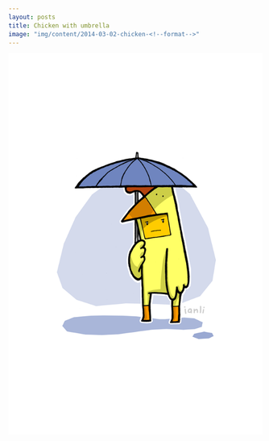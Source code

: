 ```yaml
---
layout: posts
title: Chicken with umbrella
image: "img/content/2014-03-02-chicken-<!--format-->"
---
```


<img src="/img/content/2014-03-02-chicken-640x960.png"
     class="img-rounded
            img-responsive
            post-img">